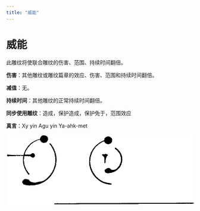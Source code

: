```yaml
---
title: "威能"
---
```

# 威能

此雕纹将使联合雕纹的伤害、范围、持续时间翻倍。

**伤害**：其他雕纹或雕纹篇章的效应、伤害、范围和持续时间翻倍。

**减值**：无。

**持续时间**：其他雕纹的正常持续时间翻倍。

**同步使用雕纹**：造成，保护造成，保护免于，范围效应

**真言**：Xy yin Agu yin Ya-ahk-met

![image-20240708100930102](./assets/image-20240708100930102.webp)
